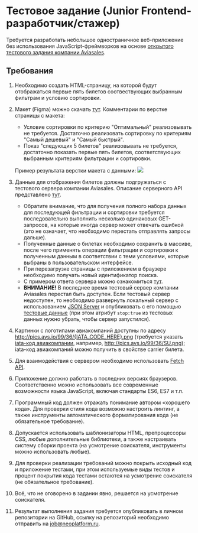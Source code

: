 # Тестовое задание (Junior Frontend-разработчик/стажер)

Требуется разработать небольшое одностраничное веб-приложение без использования JavaScript-фреймворков на основе [открытого тестового задания компании Aviasales](https://github.com/KosyanMedia/test-tasks/tree/master/aviasales_frontend).


## Требования

1. Необходимо создать HTML-страницу, на которой будут отображаться первые пять билетов соотвествующих выбранным фильтрам и условию сортировки.
2. Макет (Figma) можно скачать [тут](https://github.com/Flexberry/flexberry-foundation-internship-task/blob/main/Aviasales%20Test%20Task.fig?raw=true). Комментарии по верстке страницы с макета:

    * Условие сортировки по критерию "Оптимальный" реализовывать не требуется. Достаточно реализовать сортировку по критериям "Самый дешевый" и "Самый быстрый".
    * Показ "следующих 5 билетов" реализовывать не требуется, достаточно показать первые пять билетов, соответствующих выбранным критериям фильтрации и сортировки.

    Пример результата верстки макета с данными:
    ![](search_preview.png?raw=true)

3. Данные для отображения билетов должны подгружаться с тестового сервера компании Aviasales. Описание серверного API представлено [тут](https://github.com/Flexberry/flexberry-foundation-internship-task/blob/main/SERVER.md).

    * Обратите внимание, что для получения полного набора данных для последующей фильтрации и сортировки требуется последовательно выполнить несколько одинаковых GET-запросов, на которые иногда сервер может отвечать ошибкой (это не означает, что необходимо перестать отправлять запросы дальше).
    * Полученные данные о билетах необходимо сохранить в массиве, после чего применять операции фильтрации и сортировки к полученным данным в соответствии с теми условиями, которые выбраны в пользовательском интерфейсе.
    * При перезагрузке страницы с приложением в браузере необходимо получать новый идентификатор поиска.
    * С примером ответа сервера можно ознакомиться [тут](https://github.com/Flexberry/flexberry-foundation-internship-task/blob/main/response-example.json).
    * **ВНИМАНИЕ!** В последнее время тестовый сервер компании Aviasales перестал быть доступен. Если тестовый сервер недоступен, то необходимо развернуть локальный сервер с использованием [JSON Server](https://github.com/typicode/json-server) и опубликовать с его помощью [тестовые данные](https://github.com/Flexberry/flexberry-foundation-internship-task/blob/main/response-example.json) (при этом атрибут `stop:true` из тестовых данных нужно убрать, чтобы сервер запустился).

4. Картинки с логотипами авиакомпаний доступны по адресу http://pics.avs.io/99/36/{IATA_CODE_HERE}.png (требуется указать [iata-код авиакомпании](https://support.travelpayouts.com/hc/ru/articles/203956073-%D0%9B%D0%BE%D0%B3%D0%BE%D1%82%D0%B8%D0%BF%D1%8B-%D0%B0%D0%B2%D0%B8%D0%B0%D0%BA%D0%BE%D0%BC%D0%BF%D0%B0%D0%BD%D0%B8%D0%B9-%D0%B8-%D1%84%D0%BB%D0%B0%D0%B3%D0%B8-%D1%81%D1%82%D1%80%D0%B0%D0%BD), например, http://pics.avs.io/99/36/SU.png); iata-код авиакомпаний можно получить в свойстве carrier билета.
5. Для взаимодействия с сервером необходимо использовать [Fetch API](https://developer.mozilla.org/ru/docs/Web/API/Fetch_API/Using_Fetch).
6. Приложение должно работать в последних версиях браузеров. Соответственно можно использовать все современные возможности языка JavaScript, включая стандарты ES6, ES7 и т.п.
7. Программный код должен отражать понимание автором «хорошего кода». Для проверки стиля кода возможно настроить линтинг, а также инструменты автоматического форматирования кода (не обязательное требование).
8. Допускается использовать шаблонизаторы HTML, препроцессоры CSS, любые дополнительные библиотеки, а также настраивать систему сборки проекта (на усмотрение соискателя, инструменты можно использовать любые).
9. Для проверки реализации требований можно покрыть исходный код и приложение тестами, при этом используемые виды тестов и процент покрытия кода тестами остаются на усмотрение соискателя (не обязательное требование).
10. Всё, что не оговорено в задании явно, решается на усмотрение соискателя.
11. Результат выполнения задания требуется опубликовать в личном репозитории на GitHub, ссылку на репозиторий необходимо отправить на <job@neoplatform.ru>.
